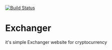 [![Build Status](https://travis-ci.org/javad-hajiani/Exchanger.svg?branch=master)](https://travis-ci.org/javad-hajiani/Exchanger)

# Exchanger
it's simple Exchanger website for cryptocurrency
